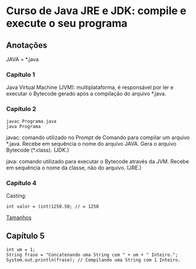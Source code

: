 # Curso de Java JRE e JDK: compile e execute o seu programa

## Anotações

JAVA = *.java

### Capítulo 1

Java Virtual Machine (JVM): multiplataforma, é responsável por ler e executar o Bytecode gerado após a compilação do arquivo \*.java.

### Capítulo 2

```
javac Programa.java
java Programa
```

javac: comando utilizado no Prompt de Comando para compilar um arquivo \*.java. Recebe em sequência o nome do arquivo JAVA. Gera o arquivo Bytecode (\*.class). (JDK.)

java: comando utilizado para executar o Bytecode através da JVM. Recebe em sequência o nome da classe, não do arquivo. (JRE.)

### Capítulo 4

Casting:

```
int valor = (int)1250.50; // = 1250
```

[Tamanhos](https://www.w3schools.com/java/java_data_types.asp)

## Capítulo 5

```
int um = 1;
String frase = "Concatenando uma String com " + um + " Inteiro.";
System.out.println(frase); // Compilando uma String com 1 Inteiro.
```